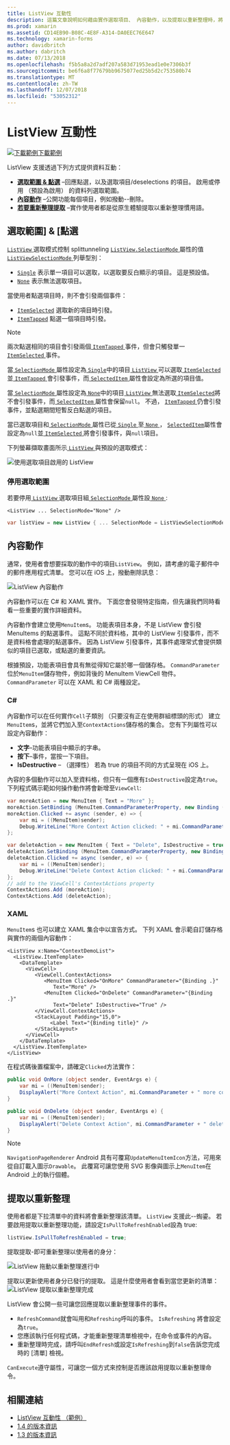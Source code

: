 ```yaml
---
title: ListView 互動性
description: 這篇文章說明如何藉由實作選取項目、 內容動作，以及提取以重新整理時，將互動功能新增至 Xamarin.Forms ListView。
ms.prod: xamarin
ms.assetid: CD14EB90-B08C-4E8F-A314-DA0EEC76E647
ms.technology: xamarin-forms
author: davidbritch
ms.author: dabritch
ms.date: 07/13/2018
ms.openlocfilehash: f5b5a8a2d7adf207a583d71953ead1e0e7306b3f
ms.sourcegitcommit: be6f6a8f77679bb9675077ed25b5d2c753580b74
ms.translationtype: MT
ms.contentlocale: zh-TW
ms.lasthandoff: 12/07/2018
ms.locfileid: "53052312"
---
```

# <a name="listview-interactivity"></a>ListView 互動性

[![下載範例](~/media/shared/download.png)下載範例](https://developer.xamarin.com/samples/xamarin-forms/UserInterface/ListView/interactivity)

ListView 支援透過下列方式提供資料互動：

- [**選取範圍 & 點選**](#selectiontaps) &ndash;回應點選，以及選取項目/deselections 的項目。 啟用或停用 （預設為啟用） 的資料列選取範圍。
- [**內容動作**](#Context_Actions) &ndash;公開功能每個項目，例如撥動--刪除。
- [**若要重新整理提取**](#Pull_to_Refresh) &ndash;實作使用者都是從原生體驗提取以重新整理慣用語。

<a name="selectiontaps" />

## <a name="selection--taps"></a>選取範圍] & [點選

[ `ListView` ](xref:Xamarin.Forms.ListView)選取模式控制 splittunneling [ `ListView.SelectionMode` ](xref:Xamarin.Forms.ListView.SelectionMode)屬性的值[ `ListViewSelectionMode` ](xref:Xamarin.Forms.ListViewSelectionMode)列舉型別：

- [`Single`](xref:Xamarin.Forms.ListViewSelectionMode.Single) 表示單一項目可以選取，以選取要反白顯示的項目。 這是預設值。
- [`None`](xref:Xamarin.Forms.ListViewSelectionMode.None) 表示無法選取項目。

當使用者點選項目時，則不會引發兩個事件：

- [`ItemSelected`](xref:Xamarin.Forms.ListView.ItemSelected) 選取新的項目時引發。
- [`ItemTapped`](xref:Xamarin.Forms.ListView.ItemTapped) 點選一個項目時引發。

> [!NOTE]
> 兩次點選相同的項目會引發兩個[ `ItemTapped` ](xref:Xamarin.Forms.ListView.ItemTapped)事件，但會只觸發單一[ `ItemSelected` ](xref:Xamarin.Forms.ListView.ItemSelected)事件。

當[ `SelectionMode` ](xref:Xamarin.Forms.ListView.SelectionMode)屬性設定為[ `Single`](xref:Xamarin.Forms.ListViewSelectionMode.Single)中的項目[ `ListView` ](xref:Xamarin.Forms.ListView)可以選取[ `ItemSelected`](xref:Xamarin.Forms.ListView.ItemSelected)並[ `ItemTapped` ](xref:Xamarin.Forms.ListView.ItemTapped)會引發事件，而[ `SelectedItem` ](xref:Xamarin.Forms.ListView.SelectedItem)屬性會設定為所選的項目值。

當[ `SelectionMode` ](xref:Xamarin.Forms.ListView.SelectionMode)屬性設定為[ `None`](xref:Xamarin.Forms.ListViewSelectionMode.None)中的項目[ `ListView` ](xref:Xamarin.Forms.ListView)無法選取[ `ItemSelected`](xref:Xamarin.Forms.ListView.ItemSelected)將不會引發事件，而[ `SelectedItem` ](xref:Xamarin.Forms.ListView.SelectedItem)屬性會保留`null`。 不過， [ `ItemTapped` ](xref:Xamarin.Forms.ListView.ItemTapped)仍會引發事件，並點選期間短暫反白點選的項目。

當已選取項目和[ `SelectionMode` ](xref:Xamarin.Forms.ListView.SelectionMode)屬性已從[ `Single` ](xref:Xamarin.Forms.ListViewSelectionMode.Single)至[ `None` ](xref:Xamarin.Forms.ListViewSelectionMode.None)， [ `SelectedItem`](xref:Xamarin.Forms.ListView.SelectedItem)屬性會設定為`null`並[ `ItemSelected` ](xref:Xamarin.Forms.ListView.ItemSelected)將會引發事件，與`null`項目。

下列螢幕擷取畫面所示[ `ListView` ](xref:Xamarin.Forms.ListView)與預設的選取模式：

![](interactivity-images/selection-default.png "使用選取項目啟用的 ListView")

### <a name="disabling-selection"></a>停用選取範圍

若要停用[ `ListView` ](xref:Xamarin.Forms.ListView)選取項目組[ `SelectionMode` ](xref:Xamarin.Forms.ListView.SelectionMode)屬性設[ `None` ](xref:Xamarin.Forms.ListViewSelectionMode.None):

```xaml
<ListView ... SelectionMode="None" />
```

```csharp
var listView = new ListView { ... SelectionMode = ListViewSelectionMode.None };
```

<a name="Context_Actions" />

## <a name="context-actions"></a>內容動作
通常，使用者會想要採取的動作中的項目`ListView`。 例如，請考慮的電子郵件中的郵件應用程式清單。 您可以在 iOS 上，撥動刪除訊息：

![](interactivity-images/context-default.png "ListView 內容動作")

內容動作可以在 C# 和 XAML 實作。 下面您會發現特定指南，但先讓我們同時看看一些重要的實作詳細資料。

內容動作會建立使用`MenuItem`s。 功能表項目本身，不是 ListView 會引發 MenuItems 的點選事件。 這點不同於資料格，其中的 ListView 引發事件，而不是資料格會處理的點選事件。 因為 ListView 引發事件，其事件處理常式會提供類似的項目已選取，或點選的重要資訊。

根據預設，功能表項目會具有無從得知它屬於哪一個儲存格。 `CommandParameter` 位於`MenuItem`儲存物件，例如背後的 MenuItem ViewCell 物件。 `CommandParameter` 可以在 XAML 和 C# 兩種設定。

### <a name="c"></a>C#  

內容動作可以在任何實作`Cell`子類別 （只要沒有正在使用群組標頭的形式） 建立`MenuItem`s，並將它們加入至`ContextActions`儲存格的集合。 您有下列屬性可以設定內容動作：

* **文字**&ndash;功能表項目中顯示的字串。
* **按下**&ndash;事件，當按一下項目。
* **IsDestructive** &ndash; （選擇性） 若為 true 的項目不同的方式呈現在 iOS 上。

內容的多個動作可以加入至資料格，但只有一個應有`IsDestructive`設定為`true`。 下列程式碼示範如何操作動作將會新增至`ViewCell`:

```csharp
var moreAction = new MenuItem { Text = "More" };
moreAction.SetBinding (MenuItem.CommandParameterProperty, new Binding ("."));
moreAction.Clicked += async (sender, e) => {
    var mi = ((MenuItem)sender);
    Debug.WriteLine("More Context Action clicked: " + mi.CommandParameter);
};

var deleteAction = new MenuItem { Text = "Delete", IsDestructive = true }; // red background
deleteAction.SetBinding (MenuItem.CommandParameterProperty, new Binding ("."));
deleteAction.Clicked += async (sender, e) => {
    var mi = ((MenuItem)sender);
    Debug.WriteLine("Delete Context Action clicked: " + mi.CommandParameter);
};
// add to the ViewCell's ContextActions property
ContextActions.Add (moreAction);
ContextActions.Add (deleteAction);
```

### <a name="xaml"></a>XAML

`MenuItem`s 也可以建立 XAML 集合中以宣告方式。 下列 XAML 會示範自訂儲存格與實作的兩個內容動作：

```xaml
<ListView x:Name="ContextDemoList">
  <ListView.ItemTemplate>
    <DataTemplate>
      <ViewCell>
         <ViewCell.ContextActions>
            <MenuItem Clicked="OnMore" CommandParameter="{Binding .}"
               Text="More" />
            <MenuItem Clicked="OnDelete" CommandParameter="{Binding .}"
               Text="Delete" IsDestructive="True" />
         </ViewCell.ContextActions>
         <StackLayout Padding="15,0">
              <Label Text="{Binding title}" />
         </StackLayout>
      </ViewCell>
    </DataTemplate>
  </ListView.ItemTemplate>
</ListView>
```

在程式碼後置檔案中，請確定`Clicked`方法實作：

```csharp
public void OnMore (object sender, EventArgs e) {
    var mi = ((MenuItem)sender);
    DisplayAlert("More Context Action", mi.CommandParameter + " more context action", "OK");
}

public void OnDelete (object sender, EventArgs e) {
    var mi = ((MenuItem)sender);
    DisplayAlert("Delete Context Action", mi.CommandParameter + " delete context action", "OK");
}
```

> [!NOTE]
> `NavigationPageRenderer` Android 具有可覆寫`UpdateMenuItemIcon`方法，可用來從自訂載入圖示`Drawable`。 此覆寫可讓您使用 SVG 影像與圖示上`MenuItem`在 Android 上的執行個體。

<a name="Pull_to_Refresh" />

## <a name="pull-to-refresh"></a>提取以重新整理
使用者都是下拉清單中的資料將會重新整理該清單。 `ListView` 支援此--蜪鎏。 若要啟用提取以重新整理功能，請設定`IsPullToRefreshEnabled`設為 true:

```csharp
listView.IsPullToRefreshEnabled = true;
```

提取提取-即可重新整理以使用者的身分：

![](interactivity-images/refresh-start.png "ListView 拖動以重新整理進行中")

提取以更新使用者身分已發行的提取。 這是什麼使用者會看到當您更新的清單： ![](interactivity-images/refresh-in-progress.png "ListView 提取以重新整理完成")

ListView 會公開一些可讓您回應提取以重新整理事件的事件。

-  `RefreshCommand`就會叫用和`Refreshing`呼叫的事件。 `IsRefreshing` 將會設定為`true`。
-  您應該執行任何程式碼，才能重新整理清單檢視中，在命令或事件的內容。
-  重新整理時完成，請呼叫`EndRefresh`或設定`IsRefreshing`到`false`告訴您完成時的 [清單] 檢視。

`CanExecute`遵守屬性，可讓您一個方式來控制是否應該啟用提取以重新整理命令。



## <a name="related-links"></a>相關連結

- [ListView 互動性 （範例）](https://developer.xamarin.com/samples/xamarin-forms/UserInterface/ListView/interactivity)
- [1.4 的版本資訊](http://forums.xamarin.com/discussion/35451/xamarin-forms-1-4-0-released/)
- [1.3 的版本資訊](http://forums.xamarin.com/discussion/29934/xamarin-forms-1-3-0-released/)
